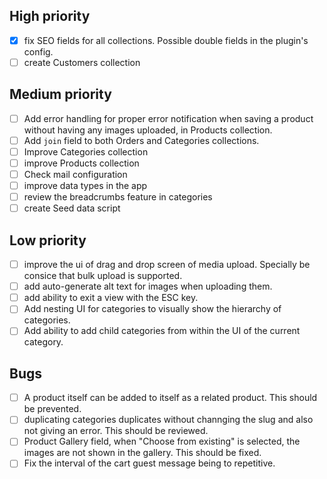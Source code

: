 ## High priority

- [x] fix SEO fields for all collections. Possible double fields in the plugin's config.
- [ ] create Customers collection

## Medium priority

- [ ] Add error handling for proper error notification when saving a product without having any images uploaded, in Products collection.
- [ ] Add `join` field to both Orders and Categories collections.
- [ ] Improve Categories collection
- [ ] improve Products collection
- [ ] Check mail configuration
- [ ] improve data types in the app
- [ ] review the breadcrumbs feature in categories
- [ ] create Seed data script

## Low priority

- [ ] improve the ui of drag and drop screen of media upload. Specially be consice that bulk upload is supported.
- [ ] add auto-generate alt text for images when uploading them.
- [ ] add ability to exit a view with the ESC key.
- [ ] Add nesting UI for categories to visually show the hierarchy of categories.
- [ ] Add ability to add child categories from within the UI of the current category.

## Bugs

- [ ] A product itself can be added to itself as a related product. This should be prevented.
- [ ] duplicating categories duplicates without channging the slug and also not giving an error. This should be reviewed.
- [ ] Product Gallery field, when "Choose from existing" is selected, the images are not shown in the gallery. This should be fixed.
- [ ] Fix the interval of the cart guest message being to repetitive.
